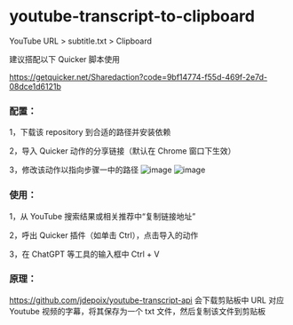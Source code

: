 # youtube-transcript-to-clipboard
YouTube URL > subtitle.txt > Clipboard

建议搭配以下 Quicker 脚本使用

https://getquicker.net/Sharedaction?code=9bf14774-f55d-469f-2e7d-08dce1d6121b

### 配置：

1，下载该 repository 到合适的路径并安装依赖

2，导入 Quicker 动作的分享链接（默认在 Chrome 窗口下生效）

3，修改该动作以指向步骤一中的路径
![image](https://github.com/user-attachments/assets/130760bb-d56c-43d3-9a74-b8763415736c)
![image](https://github.com/user-attachments/assets/7d983036-2960-4e8a-893a-828dfc69ec63)

### 使用：

1，从 YouTube 搜索结果或相关推荐中“复制链接地址”

2，呼出 Quicker 插件（如单击 Ctrl），点击导入的动作

3，在 ChatGPT 等工具的输入框中 Ctrl + V

### 原理：

https://github.com/jdepoix/youtube-transcript-api 会下载剪贴板中 URL 对应 Youtube 视频的字幕，将其保存为一个 txt 文件，然后复制该文件到剪贴板
